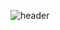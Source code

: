 ![header](https://capsule-render.vercel.app/api?type=wave&text=Welcome!&color=F8E2FF&fontSize=20)

<!--
**Skkuhodomo/Skkuhodomo** is a ✨ _special_ ✨ repository because its `README.md` (this file) appears on your GitHub profile.

Here are some ideas to get you started:


- 🌱 I’m currently learning ...
- 👯 I’m looking to collaborate on ...
- 🤔 I’m looking for help with ...
- 💬 Ask me about ...
- 📫 How to reach me: ...
- 😄 Pronouns: ...
- ⚡ Fun fact: ...
-->
